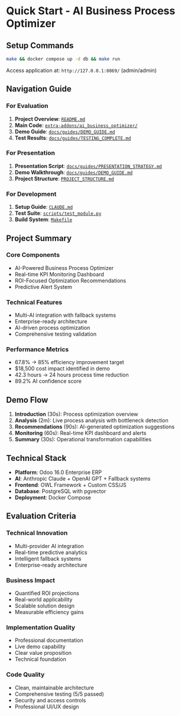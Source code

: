 # Quick Start - AI Business Process Optimizer

## Setup Commands

```bash
make && docker compose up -d db && make run
```

Access application at: `http://127.0.0.1:8069/` (admin/admin)

## Navigation Guide

### For Evaluation

1. **Project Overview**: [`README.md`](README.md)
2. **Main Code**: [`extra-addons/ai_business_optimizer/`](extra-addons/ai_business_optimizer/)
3. **Demo Guide**: [`docs/guides/DEMO_GUIDE.md`](docs/guides/DEMO_GUIDE.md)
4. **Test Results**: [`docs/guides/TESTING_COMPLETE.md`](docs/guides/TESTING_COMPLETE.md)

### For Presentation

1. **Presentation Script**: [`docs/guides/PRESENTATION_STRATEGY.md`](docs/guides/PRESENTATION_STRATEGY.md)
2. **Demo Walkthrough**: [`docs/guides/DEMO_GUIDE.md`](docs/guides/DEMO_GUIDE.md)
3. **Project Structure**: [`PROJECT_STRUCTURE.md`](PROJECT_STRUCTURE.md)

### For Development

1. **Setup Guide**: [`CLAUDE.md`](CLAUDE.md)
2. **Test Suite**: [`scripts/test_module.py`](scripts/test_module.py)
3. **Build System**: [`Makefile`](Makefile)

## Project Summary

### Core Components
- AI-Powered Business Process Optimizer
- Real-time KPI Monitoring Dashboard
- ROI-Focused Optimization Recommendations
- Predictive Alert System

### Technical Features
- Multi-AI integration with fallback systems
- Enterprise-ready architecture
- AI-driven process optimization
- Comprehensive testing validation

### Performance Metrics
- 67.8% → 85% efficiency improvement target
- $18,500 cost impact identified in demo
- 42.3 hours → 24 hours process time reduction
- 89.2% AI confidence score

## Demo Flow

1. **Introduction** (30s): Process optimization overview
2. **Analysis** (2m): Live process analysis with bottleneck detection
3. **Recommendations** (90s): AI-generated optimization suggestions
4. **Monitoring** (60s): Real-time KPI dashboard and alerts
5. **Summary** (30s): Operational transformation capabilities

## Technical Stack

- **Platform**: Odoo 16.0 Enterprise ERP
- **AI**: Anthropic Claude + OpenAI GPT + Fallback systems
- **Frontend**: OWL Framework + Custom CSS/JS
- **Database**: PostgreSQL with pgvector
- **Deployment**: Docker Compose

## Evaluation Criteria

### Technical Innovation
- Multi-provider AI integration
- Real-time predictive analytics
- Intelligent fallback systems
- Enterprise-ready architecture

### Business Impact
- Quantified ROI projections
- Real-world applicability
- Scalable solution design
- Measurable efficiency gains

### Implementation Quality
- Professional documentation
- Live demo capability
- Clear value proposition
- Technical foundation

### Code Quality
- Clean, maintainable architecture
- Comprehensive testing (5/5 passed)
- Security and access controls
- Professional UI/UX design